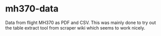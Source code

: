 mh370-data
==========

Data from flight MH370 as PDF and CSV. This was mainly done to try out the table extract tool from scraper wiki which seems to work nicely.
